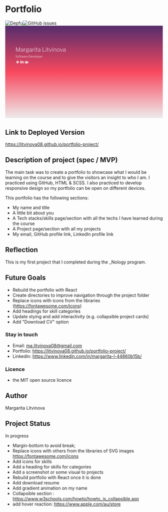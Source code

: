 # Portfolio

![Depfu](https://img.shields.io/depfu/litvinova08/e-commerce-react)![GitHub issues](https://img.shields.io/github/issues/litvinova08/e-commerce-react)
![project screenshot](./assets/portfolio.png)

## Link to Deployed Version

https://litvinova08.github.io/portfolio-project/

## Description of project (spec / MVP)

The main task was to create a portfolio to showcase what I would be learning on the course and to give the visitors an insight to who I am. I practiced using GitHub, HTML & SCSS. I also practiced to develop responsive design so my portfolio can be open on different devices.

This portfolio has the following sections:

- My name and title
- A little bit about you
- A Tech stacks/skills page/section with all the techs I have learned during the course
- A Project page/section with all my projects
- My email, GitHub profile link, LinkedIn profile link

## Reflection

This is my first project that I completed during the \_Nology program.

## Future Goals

- Rebuild the portfolio with React
- Create directories to improve navigation through the project folder
- Replace icons with icons from the libraries (https://fontawesome.com/icons)
- Add headings for skill categories
- Update stying and add interactivity (e.g. collapsible project cards)
- Add "Download CV" option

### Stay in touch

- Email: ma.litvinova08@gmail.com
- Portfolio: https://litvinova08.github.io/portfolio-project/
- Linkedin: https://www.linkedin.com/in/margarita-l-44860b15b/

### Licence

- the MIT open source licence

## Author

Margarita Litvinova

## Project Status

In progress

- Margin-bottom to avoid break;
- Replace icons with others from the libraries of SVG images https://fontawesome.com/icons
- Add icons for skills
- Add a heading for skills for categories
- Add a screenshot or some visual to projects
- Rebuild portfolio with React once it is done
- Add download resume
- Add gradient animation on my name
- Collapsible section : https://www.w3schools.com/howto/howto_js_collapsible.asp
- add hover reaction: https://www.apple.com/au/store
